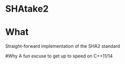 # SHAtake2
# What
Straight-forward implementation of the SHA2 standard

#Why
A fun excuse to get up to speed on C++11/14

